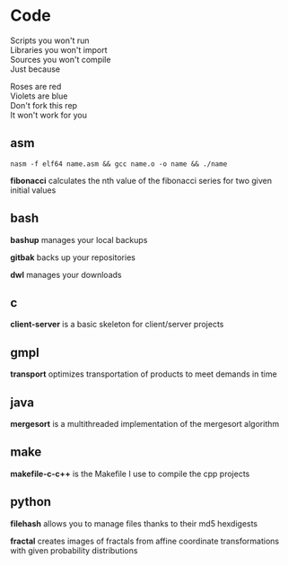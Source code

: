 # Code
Scripts you won't run  
Libraries you won't import  
Sources you won't compile  
Just because  

Roses are red  
Violets are blue  
Don't fork this rep  
It won't work for you  

## asm  
` nasm -f elf64 name.asm && gcc name.o -o name && ./name `

**fibonacci** calculates the nth value of the fibonacci series for two given initial values

## bash  
**bashup** manages your local backups

**gitbak** backs up your repositories

**dwl** manages your downloads

## c  
**client-server** is a basic skeleton for client/server projects

## gmpl  
**transport** optimizes transportation of products to meet demands in time

## java  
**mergesort** is a multithreaded implementation of the mergesort algorithm

## make  
**makefile-c-c++** is the Makefile I use to compile the cpp projects 

## python  
**filehash** allows you to manage files thanks to their md5 hexdigests

**fractal** creates images of fractals from affine coordinate transformations with given probability distributions
